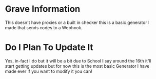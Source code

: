 # Grave Information
This doesn't have proxies or a built in checker this is a basic generator I made that sends codes to a Webhook.
# Do I Plan To Update It
Yes, in-fact I do but it will be a bit due to School I say around the 16th it'll start getting updates but for now this is the most basic Generator I have made ever if you want to modify it you can!

